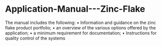 # Application-Manual---Zinc-Flake
The manual includes the following: • Information and guidance on the zinc flake product portfolio; • an overview of the various options offered by the application; • a minimum requirement for documentation; • Instructions for quality control of the systems
